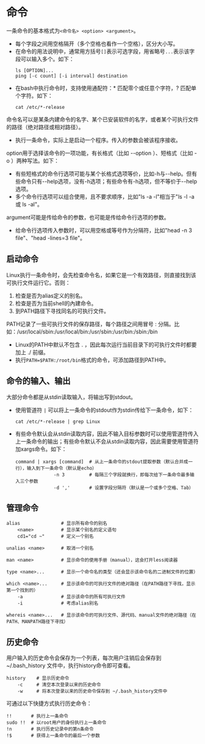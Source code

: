 # 命令

一条命令的基本格式为`<命令名> <option> <argument>`。

- 每个字段之间用空格隔开（多个空格也看作一个空格），区分大小写。
- 在命令的用法说明中，通常用方括号`[]`表示可选字段，用省略号`...`表示该字段可以输入多个。如下：
  ```
  ls [OPTION]...
  ping [-c count] [-i interval] destination
  ```
- 在bash中执行命令时，支持使用通配符：* 匹配零个或任意个字符，? 匹配单个字符。如下：
  ```
  cat /etc/*-release
  ```

命令名可以是某条内建命令的名字、某个已安装软件的名字，或者某个可执行文件的路径（绝对路径或相对路径）。
- 执行一条命令，实际上是启动一个程序。传入的参数会被该程序接收。

option用于选择该命令的一项功能，有长格式（比如 --option ）、短格式（比如 -o ）两种写法。如下：
- 有些短格式的命令行选项可能与某个长格式选项等价，比如-h与--help。但有些命令只有--help选项，没有-h选项；有些命令有-h选项，但不等价于--help选项。
- 多个命令行选项可以组合使用，且不要求顺序，比如"ls -a -l"相当于"ls -l -a 或 ls -al"。

argument可能是传给命令的参数，也可能是传给命令行选项的参数。
- 给命令行选项传入参数时，可以用空格或等号作为分隔符，比如"head -n 3 file"、"head -lines=3 file"。

## 启动命令

Linux执行一条命令时，会先检查命令名，如果它是一个有效路径，则直接找到该可执行文件运行它。否则：
1. 检查是否为alias定义的别名。
2. 检查是否为当前shell的內建命令。
3. 到PATH路径下寻找同名的可执行文件。

PATH记录了一些可执行文件的保存路径，每个路径之间用冒号 : 分隔。比如：/usr/local/sbin:/usr/local/bin:/usr/sbin:/usr/bin:/sbin:/bin
- Linux的PATH中默认不包含 . ，因此每次运行当前目录下的可执行文件时都要加上 ./ 前缀。
- 执行`PATH=$PATH:/root/bin`格式的命令，可添加路径到PATH中。

## 命令的输入、输出

大部分命令都是从stdin读取输入，将输出写到stdout。

- 使用管道符 `|` 可以将上一条命令的stdout作为stdin传给下一条命令，如下：

  ```
  cat /etc/*-release | grep Linux
  ```

- 有些命令默认会从stdin读取内容，因此不输入目标参数时可以使用管道符传入上一条命令的输出；有些命令默认不会从stdin读取内容，因此需要使用管道符加xargs命令。如下：

  ```
  command | xargs [command]  # 从上一条命令的stdout提取参数（默认合并成一行），输入到下一条命令（默认是echo）
                -n 3         # 每隔三个字段就换行，即每次给下一条命令最多输入三个参数
                -d ','       # 设置字段分隔符（默认是一个或多个空格、Tab）
  ```

## 管理命令

    alias               # 显示所有命令的别名
        <name>          # 显示某个别名的定义语句
        cd1="cd ~"      # 定义一个别名
    
    unalias <name>      # 取消一个别名
    
    man <name>          # 显示命令的使用手册（manual），这会打开less阅读器
    
    type <name>...      # 显示一个命令名的类型（还会显示该命令名的二进制文件的位置）
    
    which <name>...     # 显示该命令的可执行文件的绝对路径（在PATH路径下寻找，显示第一个找到的）
        -a              # 显示该命令的所有可执行文件
        -i              # 考虑alias别名

    whereis <name>...   # 显示该命令的可执行文件、源代码、manual文件的绝对路径（在PATH、MANPATH路径下寻找）

## 历史命令

用户输入的历史命令会保存为一个列表，每次用户注销后会保存到 ~/.bash_history 文件中，执行history命令即可查看。

    history    # 显示历史命令
        -c     # 清空本次登录以来的历史命令
        -w     # 将本次登录以来的历史命令保存到 ~/.bash_history文件中

可通过以下快捷方式执行历史命令：

    !!       # 执行上一条命令
    sudo !!  # 以root用户的身份执行上一条命令
    !n       # 执行历史记录中的第n条命令
    !$       # 获得上一条命令的最后一个参数
